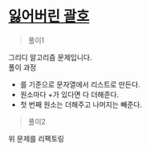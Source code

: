 # [잃어버린 괄호](https://www.acmicpc.net/problem/1541)

> 풀이1

그리디 알고리즘 문제입니다.\
풀이 과정
- 를 기준으로 문자열에서 리스트로 만든다.
- 원소마다 +가 있다면 다 더해준다.
- 첫 번째 원소는 더해주고 나머지는 빼준다.

> 풀이2

위 문제를 리팩토링